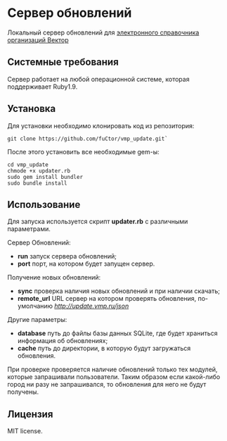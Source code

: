 Сервер обновлений
=======
Локальный сервер обновлений для [электронного справочника организаций Вектор](http://vmp.ru)

Системные требования
------------

Сервер работает на любой операционной системе, которая поддерживает Ruby1.9.


Установка
------------
Для установки необходимо клонировать код из репозитория:

	git clone https://github.com/fuCtor/vmp_update.git`

После этого установить все необходимые gem-ы:
	
	cd vmp_update
	chmode +x updater.rb
	sudo gem install bundler
	sudo bundle install
	
Использование
------------
Для запуска используется скрипт **updater.rb** с различными параметрами.

Сервер Обновлений:

- **run** запуск сервера обновлений;
- **port** порт, на котором будет запущен сервер.

Получение новых обновлений:

- **sync** проверка наличия новых обновлений и при наличии скачать;
- **remote_url** URL сервер на котором проверять обновления, по-умолчанию *http://update.vmp.ru/json*

Другие параметры:

- **database** путь до файлы базы данных SQLite, где будет храниться информация об обновлениях;
- **cache** путь до директории, в которую будут загружаться обновления.

При проверке проверяется наличие обновлений только тех модулей, которые запрашивали пользователи. Таким образом если какой-либо город ни разу не запрашивался, то обновления для него не будут получены.

Лицензия
------------
MIT license.